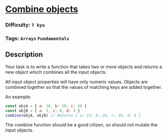 # [Combine objects](https://www.codewars.com/kata/56bd9e4b0d0b64eaf5000819)

### Difficulty: `7 kyu`

### Tags: `Arrays` `Fundamentals`

## Description

Your task is to write a function that takes two or more objects and returns a new object which combines all the input objects.

All input object properties will have only numeric values. Objects are combined together so that the values of matching keys are added together.

An example:

```js
const objA = { a: 10, b: 20, c: 30 }
const objB = { a: 3, c: 6, d: 3 }
combine(objA, objB) // Returns { a: 13, b: 20, c: 36, d: 3 }
```

The combine function should be a good citizen, so should not mutate the input objects.

